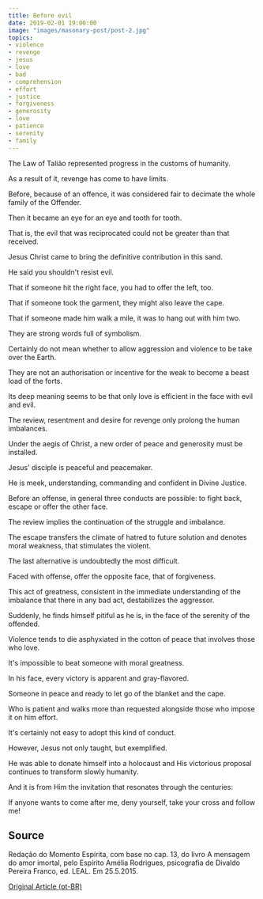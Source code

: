 ```yaml
---
title: Before evil
date: 2019-02-01 19:00:00
image: "images/masonary-post/post-2.jpg"
topics: 
- violence
- revenge
- jesus
- love
- bad
- comprehension
- effort
- justice
- forgiveness
- generosity
- love
- patience
- serenity
- family
---
```


The Law of Talião represented progress in the customs of humanity.

As a result of it, revenge has come to have limits.

Before, because of an offence, it was considered fair to decimate the whole family of the
Offender.

Then it became an eye for an eye and tooth for tooth.

That is, the evil that was reciprocated could not be greater than that received.

Jesus Christ came to bring the definitive contribution in this sand.

He said you shouldn't resist evil.

That if someone hit the right face, you had to offer the left, too.

That if someone took the garment, they might also leave the cape.

That if someone made him walk a mile, it was to hang out with him two.

They are strong words full of symbolism.

Certainly do not mean whether to allow aggression and violence to be
take over the Earth.

They are not an authorisation or incentive for the weak to become a beast
load of the forts.

Its deep meaning seems to be that only love is efficient in the
face with evil and evil.

The review, resentment and desire for revenge only prolong the
human imbalances.

Under the aegis of Christ, a new order of peace and generosity must be installed.

Jesus' disciple is peaceful and peacemaker.

He is meek, understanding, commanding and confident in Divine Justice.

Before an offense, in general three conducts are possible: to fight back, escape or
offer the other face.

The review implies the continuation of the struggle and imbalance.

The escape transfers the climate of hatred to future solution and denotes moral weakness,
that stimulates the violent.

The last alternative is undoubtedly the most difficult.

Faced with offense, offer the opposite face, that of forgiveness.

This act of greatness, consistent in the immediate understanding of the imbalance that
there in any bad act, destabilizes the aggressor.

Suddenly, he finds himself pitiful as he is, in the face of the serenity of the offended.

Violence tends to die asphyxiated in the cotton of peace that involves those who love.

It's impossible to beat someone with moral greatness.

In his face, every victory is apparent and gray-flavored.

Someone in peace and ready to let go of the blanket and the cape.

Who is patient and walks more than requested alongside those who impose it on him
effort.

It's certainly not easy to adopt this kind of conduct.

However, Jesus not only taught, but exemplified.

He was able to donate himself into a holocaust and His victorious proposal continues to transform
slowly humanity.

And it is from Him the invitation that resonates through the centuries:

If anyone wants to come after me, deny yourself, take your cross and follow me!


## Source
Redação do Momento Espírita, com base no cap. 13,
do livro A mensagem do amor imortal, pelo Espírito
Amélia Rodrigues, psicografia de Divaldo Pereira Franco,
ed. LEAL.
Em 25.5.2015.


[Original Article (pt-BR)](http://momento.com.br/pt/ler_texto.php?id=4477)
